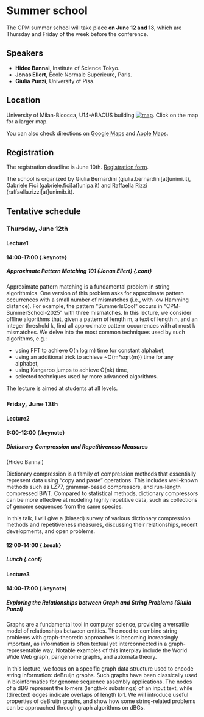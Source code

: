 <style type="text/css">
tbody { width:100%;background-color:#ddeeff;border-collapse:collapse; }
table { width:100%;background-color:#ddeeff;border-collapse:collapse; }
th { background-color:#ddeeff;color:white;width:50%;padding:1px;border:2px solid #ddeeff; }
td { padding:0px;border:2px solid #ddeeff; }
td { background-color: #c7fdb5; }
.table--bg--red { background-color: #ffcfdc;}
.table--bg--yellow { background-color: #ffffc2;}
.table--bg--green { background-color: #c7fdb5;}
.keynote { background-color: #ffffc2; padding: 5px; max-width: 10%; border: 1px solid #000; border-radius: 11px; display: inline}
.talk    { background-color: #c7fdb5; padding: 5px; max-width: 10%; border: 1px solid #000; border-radius: 11px; display: inline}
.break   { background-color: #ffcfdc; padding: 5px; max-width: 10%; border: 1px solid #000; border-radius: 11px; display: inline}
.cont    { display: inline; margin-top: -40px;}
</style>

# Summer school

The CPM summer school will take place **on June 12 and 13**, which are Thursday and
Friday of the week before the conference.

## Speakers

*  **Hideo Bannai**, Institute of Science Tokyo.
*  **Jonas Ellert**, École Normale Supérieure, Paris.
*  **Giulia Punzi**, University of Pisa.

## Location

University of Milan-Bicocca, U14-ABACUS building
[![map](/map-u14.jpg)](https://www.openstreetmap.org/way/23154089#map=19/45.523734/9.219992).
Click on the map for a larger map.

You can also check directions on [Google Maps](https://maps.app.goo.gl/Y4wqzV8Vgr8JnMB26) and [Apple Maps](https://maps.apple.com/?address=Viale%20Sarca%20336,%2020126%20Milano,%20Italia&auid=10195625695833040895&ll=45.523623,9.219530&lsp=9902&q=Dipartimento%20di%20Informatica,%20Sistemistica%20e%20Comunicazione%20DISCo&t=r).

## Registration

The registration deadline is June 10th. [Registration form](https://framaforms.org/cpm-2025-summer-school-1743617612).

The school is organized by Giulia Bernardini (giulia.bernardini[at]unimi.it), Gabriele Fici (gabriele.fici[at]unipa.it) and Raffaella Rizzi (raffaella.rizzi[at]unimib.it).

## Tentative schedule

### Thursday, June 12th

#### Lecture1  
#### 14:00-17:00 {.keynote}

##### Approximate Pattern Matching 101 (Jonas Ellert) {.cont}

Approximate pattern matching is a fundamental problem in string algorithmics. One version of this problem asks for approximate pattern occurrences with a small number of mismatches (i.e., with low Hamming distance). For example, the pattern "SummerIsCool" occurs in "CPM-SummerSchool-2025" with three mismatches. In this lecture, we consider offline algorithms that, given a pattern of length m, a text of length n, and an integer threshold k, find all approximate pattern occurrences with at most k mismatches. We delve into the most common techniques used by such algorithms, e.g.:

- using FFT to achieve O(n log m) time for constant alphabet,
- using an additional trick to achieve ~O(m*sqrt{m}) time for any alphabet,
- using Kangaroo jumps to achieve O(nk) time,
- selected techniques used by more advanced algorithms.

The lecture is aimed at students at all levels.

### Friday, June 13th

#### Lecture2  
#### 9:00-12:00 {.keynote}

##### Dictionary Compression and Repetitiveness Measures
(Hideo Bannai)

Dictionary compression is a family of compression methods that essentially represent data using “copy and paste” operations. This includes well-known methods such as LZ77, grammar-based compressors, and run-length compressed BWT. Compared to statistical methods, dictionary compressors can be more effective at modeling highly repetitive data, such as collections of genome sequences from the same species.

In this talk, I will give a (biased) survey of various dictionary compression methods and repetitiveness measures, discussing their relationships, recent developments, and open problems.

#### 12:00-14:00 {.break}
##### Lunch {.cont}  

####  

#### Lecture3  
#### 14:00-17:00 {.keynote}

##### Exploring the Relationships between Graph and String Problems (Giulia Punzi)

Graphs are a fundamental tool in computer science, providing a versatile model of relationships between entities. The need to combine string problems with graph-theoretic approaches is becoming increasingly important, as information is often textual yet interconnected in a graph-representable way. Notable examples of this interplay include the World Wide Web graph, pangenome graphs, and automata theory.

In this lecture, we focus on a specific graph data structure used to encode string information: deBruijn graphs. Such graphs have been classically used in bioinformatics for genome sequence assembly applications. The nodes of a dBG represent the k-mers (length-k substrings) of an input text, while (directed) edges indicate overlaps of length k-1. We will introduce useful properties of deBruijn graphs, and show how some string-related problems can be approached through graph algorithms on dBGs.

